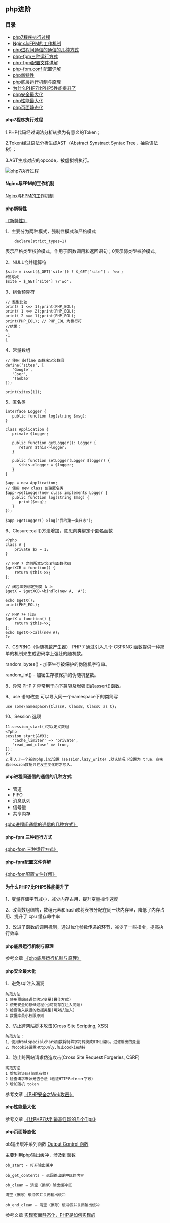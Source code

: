 ## php进阶

### 目录
- [php7程序执行过程](#php7程序执行过程)
- [Nginx与FPM的工作机制](#Nginx与FPM的工作机制)
- [php进程间通信的通信的几种方式](#php进程间通信的通信的几种方式)
- [php-fpm三种运行方式](#php-fpm三种运行方式)
- [php-fpm配置文件详解](#php-fpm配置文件详解)
- [php-fpm.conf 配置详解](#php-fpm.conf配置详解)
- [php新特性](#php新特性)
- [php底层运行机制与原理](#底层运行机制与原理)
- [为什么PHP7比PHP5性能提升了](#为什么PHP7比PHP5性能提升了)
- [php安全最大化](#php安全最大化)
- [php性能最大化](#php性能最大化)
- [php页面静态化](#php页面静态化)
#### php7程序执行过程

1.PHP代码经过词法分析转换为有意义的Token；

2.Token经过语法分析生成AST（Abstract Synstract Syntax Tree，抽象语法树）；

3.AST生成对应的opcode，被虚拟机执行。

![php7执行过程](./assets/php7-执行过程)

#### Nginx与FPM的工作机制
[Nginx与FPM的工作机制](https://www.jianshu.com/p/da152c6fdfa6)


#### php新特性
[《新特性》](https://www.php.net/manual/zh/migration70.new-features.php)

1、主要分为两种模式，强制性模式和严格模式
```
    declare(strict_types=1)
```

表示严格类型校验模式，作用于函数调用和返回语句；0表示弱类型校验模式。

2、NULL合并运算符
```
$site = isset($_GET['site']) ? $_GET['site'] : 'wo';
#简写成
$site = $_GET['site'] ??'wo';
```

3、组合预算符
```
// 整型比较
print( 1 <=> 1);print(PHP_EOL);
print( 1 <=> 2);print(PHP_EOL);
print( 2 <=> 1);print(PHP_EOL);
print(PHP_EOL); // PHP_EOL 为换行符
//结果：
0
-1
1
```

4、常量数组
```
// 使用 define 函数来定义数组
define('sites', [
   'Google',
   'Jser',
   'Taobao'
]);

print(sites[1]);
```

5、匿名类
```
interface Logger { 
   public function log(string $msg); 
} 

class Application { 
   private $logger; 

   public function getLogger(): Logger { 
      return $this->logger; 
   } 

   public function setLogger(Logger $logger) { 
      $this->logger = $logger; 
   }   
} 

$app = new Application; 
// 使用 new class 创建匿名类 
$app->setLogger(new class implements Logger { 
   public function log(string $msg) { 
      print($msg); 
   } 
}); 

$app->getLogger()->log("我的第一条日志"); 
```

6、Closure::call()方法增加，意思向类绑定个匿名函数
```
<?php 
class A { 
    private $x = 1; 
} 

// PHP 7 之前版本定义闭包函数代码 
$getXCB = function() { 
    return $this->x; 
}; 

// 闭包函数绑定到类 A 上 
$getX = $getXCB->bindTo(new A, 'A');  

echo $getX(); 
print(PHP_EOL); 

// PHP 7+ 代码 
$getX = function() { 
    return $this->x; 
}; 
echo $getX->call(new A); 
?>
```

7、CSPRNG（伪随机数产生器）
PHP 7 通过引入几个 CSPRNG 函数提供一种简单的机制来生成密码学上强壮的随机数。

random_bytes() - 加密生存被保护的伪随机字符串。

random_int() - 加密生存被保护的伪随机整数。

8、异常
PHP 7 异常用于向下兼容及增强旧的assert()函数。

9、use 语句改变
可以导入同一个namespace下的类简写
```
use some\namespace\{ClassA, ClassB, ClassC as C};
```

10、Session 选项
```
11.session_start()可以定义数组
<?php
session_start(&#91;
   'cache_limiter' => 'private',
   'read_and_close' => true,
]);
?>
2.引入了一个新的php.ini设置（session.lazy_write）,默认情况下设置为 true，意味着session数据只在发生变化时才写入。
```


#### php进程间通信的通信的几种方式

- 管道
- FIFO
- 消息队列
- 信号量
- 共享内存 

[《php进程间通信的通信的几种方式》](https://www.cnblogs.com/zgq0/p/8780893.html)

#### php-fpm 三种运行方式

[《php-fpm 三种运行方式》](https://www.cnblogs.com/xuey/p/9573080.html)

#### php-fpm配置文件详解

[《php-fpm配置文件详解》](https://www.cnblogs.com/jonsea/p/5522018.html)

#### 为什么PHP7比PHP5性能提升了

1、变量存储字节减小，减少内存占用，提升变量操作速度

2、改善数组结构，数组元素和hash映射表被分配在同一块内存里，降低了内存占用、提升了 cpu 缓存命中率

3、改进了函数的调用机制，通过优化参数传递的环节，减少了一些指令，提高执行效率

#### php底层运行机制与原理

参考文章 [《php底层运行机制与原理》](https://blog.csdn.net/lili0710432/article/details/47816365?depth_1-utm_source=distribute.pc_relevant.none-task-blog-BlogCommendFromBaidu-4&utm_source=distribute.pc_relevant.none-task-blog-BlogCommendFromBaidu-4)

#### php安全最大化

1、避免sql注入漏洞
~~~~
防范方法
1 使用预编译语句绑定变量(最佳方式)
2 使用安全的存储过程(也可能存在注入问题)
3 检查输入数据的数据类型(可对抗注入)
4 数据库最小权限原则
~~~~

2、防止跨网站脚本攻击(Cross Site Scripting, XSS)

~~~~
防范方法：
1、使用htmlspecialchars函数将特殊字符转换成HTML编码，过滤输出的变量
2、为cookie设置HttpOnly,防止cookie劫持
~~~~

3、防止跨网站请求伪造攻击(Cross Site Request Forgeries, CSRF)

~~~~
防范方法
1 增加验证码(简单有效)
2 检查请求来源是否合法（验证HTTPReferer字段）
3 增加随机 token
~~~~

参考文章 [《PHP安全之Web攻击》](https://www.cnblogs.com/luyucheng/p/6234524.html)


#### php性能最大化

参考文章 [《让PHP7达到最高性能的几个Tips》](https://www.laruence.com/2015/12/04/3086.html)

#### php页面静态化

ob输出缓冲系列函数 [Output Control 函数](#https://www.php.net/manual/zh/ref.outcontrol.php)

主要利用php输出缓冲，涉及到函数
~~~~
ob_start - 打开输出缓冲

ob_get_contents - 返回输出缓冲区的内容

ob_clean — 清空（擦掉）输出缓冲区

清空（擦除）缓冲区并关闭输出缓冲

ob_end_clean — 清空（擦除）缓冲区并关闭输出缓冲
~~~~
参考文章 [实现页面静态化，PHP是如何实现的](https://blog.csdn.net/assasin0308/article/details/90674751)